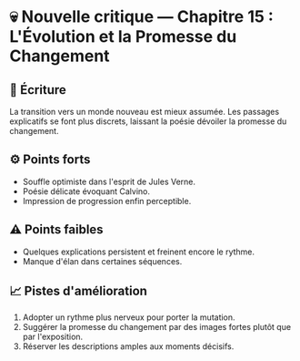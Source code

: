 # 💀 Nouvelle critique — Chapitre 15 : L'Évolution et la Promesse du Changement

## 🧠 Écriture
La transition vers un monde nouveau est mieux assumée. Les passages explicatifs se font plus discrets, laissant la poésie dévoiler la promesse du changement.

## ⚙️ Points forts
- Souffle optimiste dans l'esprit de Jules Verne.
- Poésie délicate évoquant Calvino.
- Impression de progression enfin perceptible.

## ⚠️ Points faibles
- Quelques explications persistent et freinent encore le rythme.
- Manque d'élan dans certaines séquences.

## 📈 Pistes d'amélioration
1. Adopter un rythme plus nerveux pour porter la mutation.
2. Suggérer la promesse du changement par des images fortes plutôt que par l'exposition.
3. Réserver les descriptions amples aux moments décisifs.
